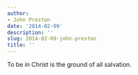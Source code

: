 ```yaml
---
author:
- John Preston
date: '2014-02-09'
description: ''
slug: 2014-02-09-john-preston
title: ''
---
```

To be in Christ is the ground of all salvation.



